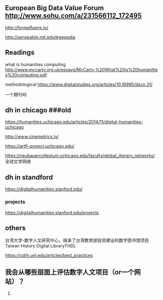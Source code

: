 ## European Big Data Value Forum http://www.sohu.com/a/231566112_172495

http://formafluens.io/

http://senseable.mit.edu/treepedia


## Readings
what is humanities computing
http://www.mccarty.org.uk/essays/McCarty,%20What%20is%20humanities%20computing.pdf

methodological
https://www.digitalstudies.org/articles/10.16995/dscn.31/ 

一个期刊吗


## dh in chicago ###old
https://humanities.uchicago.edu/articles/2014/11/digital-humanities-uchicago 

  http://www.cinemetrics.lv/
  
  https://artfl-project.uchicago.edu/
  
  https://neubauercollegium.uchicago.edu/faculty/global_literary_networks/ 全球文学网络

## dh in standford 
https://digitalhumanities.stanford.edu/
### projects
https://digitalhumanities.stanford.edu/projects


## others
台湾大学-数字人文研究中心，继承了台湾教育部投资建设的数字图书馆项目Taiwan History Digital LibraryTHDL 

https://cdrh.unl.edu/articles/best_practices

## 我会从哪些层面上评估数字人文项目（or一个网站）？
1.
